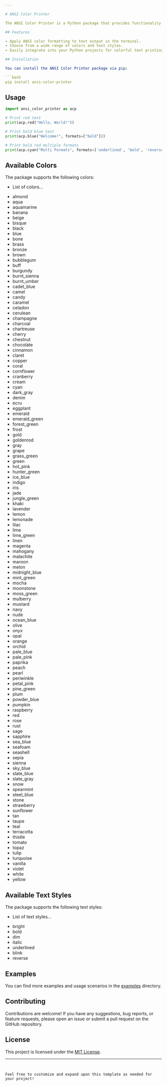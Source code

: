 ```yaml
---

# ANSI Color Printer

The ANSI Color Printer is a Python package that provides functionality to print text with ANSI color formatting in the terminal. It allows you to apply various colors and text styles to your text output, enhancing readability and visual appeal.

## Features

- Apply ANSI color formatting to text output in the terminal.
- Choose from a wide range of colors and text styles.
- Easily integrate into your Python projects for colorful text printing.

## Installation

You can install the ANSI Color Printer package via pip:

```bash
pip install ansi-color-printer
```

## Usage

```python
import ansi_color_printer as acp

# Print red text
print(acp.red("Hello, World!"))

# Print bold blue text
print(acp.blue("Welcome!", formats=["bold"]))

# Print bold red multiple formats
print(acp.cyan("Multi Formats", formats=['underlined', 'bold', 'reverse']))                                            
```

## Available Colors

The package supports the following colors:

- List of colors...

* almond
* aqua
* aquamarine
* banana
* beige
* bisque
* black
* blue
* bone
* brass
* bronze
* brown
* bubblegum
* buff
* burgundy
* burnt_sienna
* burnt_umber
* cadet_blue
* camel
* candy
* caramel
* celadon
* cerulean
* champagne
* charcoal
* chartreuse
* cherry
* chestnut
* chocolate
* cinnamon
* claret
* copper
* coral
* cornflower
* cranberry
* cream
* cyan
* dark_gray
* denim
* ecru
* eggplant
* emerald
* emerald_green
* forest_green
* frost
* gold
* goldenrod
* gray
* grape
* grass_green
* green
* hot_pink
* hunter_green
* ice_blue
* indigo
* iris
* jade
* jungle_green
* khaki
* lavender
* lemon
* lemonade
* lilac
* lime
* lime_green
* linen
* magenta
* mahogany
* malachite
* maroon
* melon
* midnight_blue
* mint_green
* mocha
* moonstone
* moss_green
* mulberry
* mustard
* navy
* nude
* ocean_blue
* olive
* onyx
* opal
* orange
* orchid
* pale_blue
* pale_pink
* paprika
* peach
* pearl
* periwinkle
* petal_pink
* pine_green
* plum
* powder_blue
* pumpkin
* raspberry
* red
* rose
* rust
* sage
* sapphire
* sea_blue
* seafoam
* seashell
* sepia
* sienna
* sky_blue
* slate_blue
* slate_gray
* snow
* spearmint
* steel_blue
* stone
* strawberry
* sunflower
* tan
* taupe
* teal
* terracotta
* thistle
* tomato
* topaz
* tulip
* turquoise
* vanilla
* violet
* white
* yellow
                                            
## Available Text Styles

The package supports the following text styles:

- List of text styles...
* bright 
* bold 
* dim 
* italic 
* underlined 
* blink 
* reverse
                                            
## Examples

You can find more examples and usage scenarios in the [examples](examples) directory.

## Contributing

Contributions are welcome! If you have any suggestions, bug reports, or feature requests, please open an issue or submit a pull request on the GitHub repository.

## License

This project is licensed under the [MIT License](LICENSE).

---
```


Feel free to customize and expand upon this template as needed for your project!
